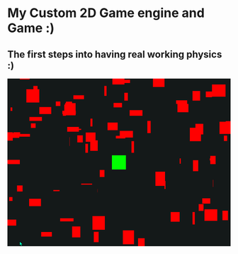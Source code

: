 # My Custom 2D Game engine and Game :) 

## The first steps into having real working physics :)
![physics engine at work!](./images/physics-pic.png)